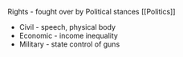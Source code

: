Rights - fought over by Political stances [[Politics]]
* Civil - speech, physical body
* Economic - income inequality
* Military - state control of guns